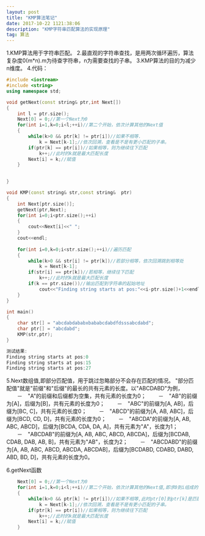 ```yaml
---
layout: post
title: "KMP算法笔记"
date: 2017-10-22 1121:38:06 
description: "KMP字符串匹配算法的实现原理"
tag: 算法
---
```


1.KMP算法用于字符串匹配。
2.最直观的字符串查找，是用两次循环遍历，算法复杂度0(m*n).m为待查字符串，n为需要查找的子串。
3.KMP算法的目的为减少n维度。
4.代码：
```c++
#include <iostream>
#include <string>
using namespace std;

void getNext(const string& ptr,int Next[])
{
	int l = ptr.size();
	Next[0] = 0;//第一个Next为0
	for(int i=1,k=0;i<l;++i)//第二个开始，依次计算其他的Next值
	{
		while(k>0 && ptr[k] != ptr[i])//如果不相等.
			k = Next[k-1];//依次回溯，查看是不是有更小匹配的子串。
		if(ptr[k] == ptr[i])//如果相等，则为继续往下匹配
			k++;//此时的k就是最大匹配长度
		Next[i] = k;//赋值
	}
	

}

void KMP(const string& str,const string&  ptr)
{
	int Next[ptr.size()];
	getNext(ptr,Next);
	for(int i=0;i<ptr.size();++i)
	{
		cout<<Next[i]<<" ";
	}
	cout<<endl;
	
	for(int i=0,k=0;i<str.size();++i)//遍历匹配
	{
		while(k>0 && str[i] != ptr[k])//若部分相等，依次回溯跳到相等处
			k = Next[k-1];
		if(str[i] == ptr[k])//若相等，继续往下匹配
			k++;//此时的k就是最大匹配长度
		if(k == ptr.size())//输出匹配到字符串的起始地址
			cout<<"Finding string starts at pos:"<<i-ptr.size()+1<<endl;
	}
}

int main()
{
	char str[] = "abcdabdababxbababcdabdfdsssabcdabd";
	char ptr[] = "abcdabd";
	KMP(str,ptr);
}
```
```c
测试结果:
Finding string starts at pos:0
Finding string starts at pos:15
Finding string starts at pos:27
```

5.Next数组值,即部分匹配值，用于跳过忽略部分不会存在匹配的情况。
"部分匹配值"就是"前缀"和"后缀"的最长的共有元素的长度。以"ABCDABD"为例，
　　－　"A"的前缀和后缀都为空集，共有元素的长度为0；
　　－　"AB"的前缀为[A]，后缀为[B]，共有元素的长度为0；
　　－　"ABC"的前缀为[A, AB]，后缀为[BC, C]，共有元素的长度0；
　　－　"ABCD"的前缀为[A, AB, ABC]，后缀为[BCD, CD, D]，共有元素的长度为0；
　　－　"ABCDA"的前缀为[A, AB, ABC, ABCD]，后缀为[BCDA, CDA, DA, A]，共有元素为"A"，长度为1；
　　－　"ABCDAB"的前缀为[A, AB, ABC, ABCD, ABCDA]，后缀为[BCDAB, CDAB, DAB, AB, B]，共有元素为"AB"，长度为2；
　　－　"ABCDABD"的前缀为[A, AB, ABC, ABCD, ABCDA, ABCDAB]，后缀为[BCDABD, CDABD, DABD, ABD, BD, D]，共有元素的长度为0。

6.getNext函数
```C++
	Next[0] = 0;//第一个Next为0
	for(int i=1,k=0;i<l;++i)//第二个开始，依次计算其他的Next值,即求0到i组成的字符串的前后相同的最长子串
	{
		while(k>0 && ptr[k] != ptr[i])//如果不相等,此时ptr[0]到ptr[k]是匹配成功的，而ptr[k]和ptr[i]不相同，即最大匹配个数为k-1，依次回溯检查是否有相等的。
			k = Next[k-1];//依次回溯，查看是不是有更小匹配的子串。
		if(ptr[k] == ptr[i])//如果相等，则为继续往下匹配
			k++;//此时的k就是最大匹配长度
		Next[i] = k;//赋值
	}
```